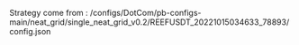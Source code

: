 Strategy come from : /configs/DotCom/pb-configs-main/neat_grid/single_neat_grid_v0.2/REEFUSDT_20221015034633_78893/config.json